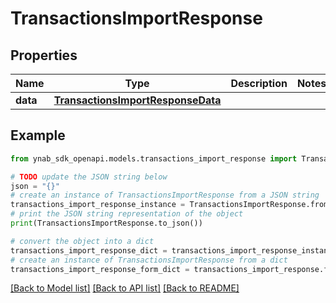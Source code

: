 # TransactionsImportResponse


## Properties

Name | Type | Description | Notes
------------ | ------------- | ------------- | -------------
**data** | [**TransactionsImportResponseData**](TransactionsImportResponseData.md) |  | 

## Example

```python
from ynab_sdk_openapi.models.transactions_import_response import TransactionsImportResponse

# TODO update the JSON string below
json = "{}"
# create an instance of TransactionsImportResponse from a JSON string
transactions_import_response_instance = TransactionsImportResponse.from_json(json)
# print the JSON string representation of the object
print(TransactionsImportResponse.to_json())

# convert the object into a dict
transactions_import_response_dict = transactions_import_response_instance.to_dict()
# create an instance of TransactionsImportResponse from a dict
transactions_import_response_form_dict = transactions_import_response.from_dict(transactions_import_response_dict)
```
[[Back to Model list]](../README.md#documentation-for-models) [[Back to API list]](../README.md#documentation-for-api-endpoints) [[Back to README]](../README.md)


